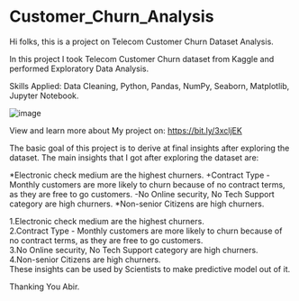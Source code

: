 # Customer_Churn_Analysis
 
 Hi folks, this is a project on Telecom Customer Churn Dataset Analysis.
 
 In this project I took Telecom Customer Churn dataset from Kaggle and performed Exploratory Data Analysis.


Skills Applied: Data Cleaning, Python, Pandas, NumPy, Seaborn, Matplotlib, Jupyter Notebook.

![image](https://user-images.githubusercontent.com/111905512/216779696-2b8101d8-77e6-45f1-9543-153fd00303e3.png)


View and learn more about My project on:
https://bit.ly/3xcljEK

The basic goal of this project is to derive at final insights after exploring the dataset.
The main insights that I got after exploring the dataset are:

*Electronic check medium are the highest churners.
+Contract Type - Monthly customers are more likely to churn because of no contract terms, as they are free to go customers. 
-No Online security, No Tech Support category are high churners.
*Non-senior Citizens are high churners.

1.Electronic check medium are the highest churners. <br/>
2.Contract Type - Monthly customers are more likely to churn because of no contract terms, as they are free to go customers. <br/>
3.No Online security, No Tech Support category are high churners. <br/>
4.Non-senior Citizens are high churners. <br/>
These insights can be used by Scientists to make predictive model out of it.


Thanking You
Abir.
